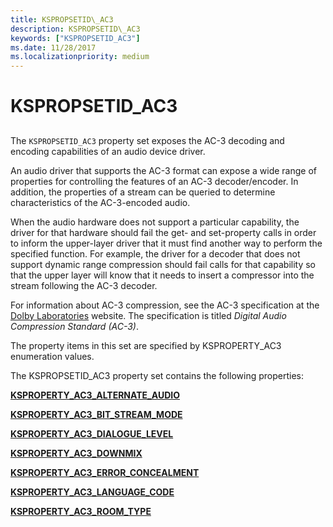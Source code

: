 ```yaml
---
title: KSPROPSETID\_AC3
description: KSPROPSETID\_AC3
keywords: ["KSPROPSETID_AC3"]
ms.date: 11/28/2017
ms.localizationpriority: medium
---
```


# KSPROPSETID\_AC3


## <span id="ddk_kspropsetid_ac3_ks"></span><span id="DDK_KSPROPSETID_AC3_KS"></span>


The `KSPROPSETID_AC3` property set exposes the AC-3 decoding and encoding capabilities of an audio device driver.

An audio driver that supports the AC-3 format can expose a wide range of properties for controlling the features of an AC-3 decoder/encoder. In addition, the properties of a stream can be queried to determine characteristics of the AC-3-encoded audio.

When the audio hardware does not support a particular capability, the driver for that hardware should fail the get- and set-property calls in order to inform the upper-layer driver that it must find another way to perform the specified function. For example, the driver for a decoder that does not support dynamic range compression should fail calls for that capability so that the upper layer will know that it needs to insert a compressor into the stream following the AC-3 decoder.

For information about AC-3 compression, see the AC-3 specification at the [Dolby Laboratories](https://www.dolby.com/us/en/index.html) website. The specification is titled *Digital Audio Compression Standard (AC-3)*.

The property items in this set are specified by KSPROPERTY\_AC3 enumeration values.

The KSPROPSETID\_AC3 property set contains the following properties:

[**KSPROPERTY\_AC3\_ALTERNATE\_AUDIO**](ksproperty-ac3-alternate-audio.md)

[**KSPROPERTY\_AC3\_BIT\_STREAM\_MODE**](ksproperty-ac3-bit-stream-mode.md)

[**KSPROPERTY\_AC3\_DIALOGUE\_LEVEL**](ksproperty-ac3-dialogue-level.md)

[**KSPROPERTY\_AC3\_DOWNMIX**](ksproperty-ac3-downmix.md)

[**KSPROPERTY\_AC3\_ERROR\_CONCEALMENT**](ksproperty-ac3-error-concealment.md)

[**KSPROPERTY\_AC3\_LANGUAGE\_CODE**](ksproperty-ac3-language-code.md)

[**KSPROPERTY\_AC3\_ROOM\_TYPE**](ksproperty-ac3-room-type.md)

 

 





